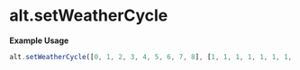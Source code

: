 # alt.setWeatherCycle

**Example Usage**

```js
alt.setWeatherCycle([0, 1, 2, 3, 4, 5, 6, 7, 8], [1, 1, 1, 1, 1, 1, 1, 1, 1]);
```
